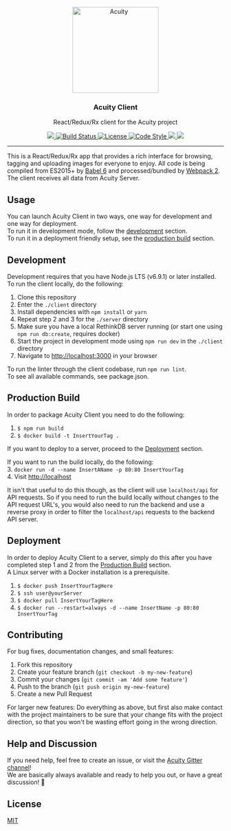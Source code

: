<p align="center">
    <a href="https://thatimagetagging.site">
        <img src="https://cloud.githubusercontent.com/assets/3519438/19272712/d96cc6e8-8fc9-11e6-90f2-00e7a4156fff.png" alt="Acuity" height="200" />
    </a>
</p>
<h3 align="center">Acuity Client</h3>
<p align="center">React/Redux/Rx client for the Acuity project</p>
<p align="center">
    <a href="https://gitter.im/acuity-project/Lobby">
        <img src="https://img.shields.io/gitter/room/entake/acuity.svg" />
    </a>
    <a href="https://travis-ci.org/Entake/acuity">
        <img src="https://travis-ci.org/Entake/acuity.svg?branch=master" alt="Build Status">
    </a>
    <a href="https://raw.githubusercontent.com/Entake/acuity/master/LICENSE">
        <img src="https://img.shields.io/badge/code%20style-standard-brightgreen.svg" alt="License">
    </a>
    <a href="http://standardjs.com/">
        <img src="https://img.shields.io/badge/license-MIT-blue.svg" alt="Code Style">
    </a>
    <a href="https://david-dm.org/Entake/acuity?path=client" title="dependencies status">
        <img src="https://david-dm.org/Entake/acuity/status.svg?path=client" />
    </a>
    <a href="https://david-dm.org/Entake/acuity?path=client&type=dev" title="devDependencies status">
        <img src="https://david-dm.org/Entake/acuity/dev-status.svg?path=client"/>
    </a>
</p>

---

This is a React/Redux/Rx app that provides a rich interface for browsing, tagging and uploading images for everyone to enjoy. 
All code is being compiled from ES2015+ by [Babel 6](https://babeljs.io/) and processed/bundled by [Webpack 2](https://webpack.js.org/).  
The client receives all data from Acuity Server.

## Usage

You can launch Acuity Client in two ways, one way for development and one way for deployment.  
To run it in development mode, follow the [development](#development) section.  
To run it in a deployment friendly setup, see the [production build](#production-build) section.  


## Development

Development requires that you have Node.js LTS (v6.9.1) or later installed.  
To run the client locally, do the following:  
1. Clone this repository  
2. Enter the `./client` directory  
3. Install dependencies with `npm install` or `yarn`  
4. Repeat step 2 and 3 for the `./server` directory  
4. Make sure you have a local RethinkDB server running (or start one using `npm run db:create`, requires docker)  
5. Start the project in development mode using `npm run dev` in the `./client` directory  
6. Navigate to [http://localhost:3000](http://localhost:3000) in your browser  

To run the linter through the client codebase, run `npm run lint`.  
To see all available commands, see package.json.  

## Production Build
In order to package Acuity Client you need to do the following:  
1. `$ npm run build`  
2. `$ docker build -t InsertYourTag .`  

If you want to deploy to a server, proceed to the [Deployment](#deployment) section.  

If you want to run the build locally, do the following:  
3. `docker run -d --name InsertAName -p 80:80 InsertYourTag`  
4. Visit [http://localhost](http://localhost)  

It isn't that useful to do this though, as the client will use `localhost/api` for API requests. So if you need to run the build locally without changes to the API request URL's, you would also need to run the backend and use a reverse proxy in order to filter the `localhost/api` requests to the backend API server.

## Deployment

In order to deploy Acuity Client to a server, simply do this after you have completed step 1 and 2 from the [Production Build](#production-build) section.  
A Linux server with a Docker installation is a prerequisite.  
1. `$ docker push InsertYourTagHere`  
2. `$ ssh user@yourServer`  
3. `$ docker pull InsertYourTagHere`  
4. `$ docker run --restart=always -d --name InsertName -p 80:80 InsertYourTag`  

## Contributing

For bug fixes, documentation changes, and small features:  
1. Fork this repository  
2. Create your feature branch (`git checkout -b my-new-feature`)  
3. Commit your changes (`git commit -am 'Add some feature'`)  
4. Push to the branch (`git push origin my-new-feature`)  
5. Create a new Pull Request  

For larger new features: Do everything as above, but first also make contact with the project maintainers to be sure that your change fits with the project direction, so that you won't be wasting effort going in the wrong direction.

## Help and Discussion
If you need help, feel free to create an issue, or visit the [Acuity Gitter channel](https://gitter.im/acuity-project/Lobby)!  
We are basically always available and ready to help you out, or have a great discussion! :speech_balloon:  

## License

[MIT](https://opensource.org/licenses/mit-license)
